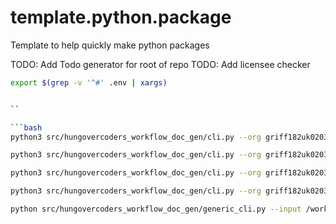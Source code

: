 # template.python.package

Template to help quickly make python packages

TODO: Add Todo generator for root of repo
TODO: Add licensee checker

```bash
export $(grep -v '^#' .env | xargs)
```

```bash

``

```bash
python3 src/hungovercoders_workflow_doc_gen/cli.py --org griff182uk0203 --project hungovercoders --pat $AZURE_DEVOPS_PAT_TOKEN --format markdown

python3 src/hungovercoders_workflow_doc_gen/cli.py --org griff182uk0203 --project hungovercoders --pat $AZURE_DEVOPS_PAT_TOKEN --format raw-json

python3 src/hungovercoders_workflow_doc_gen/cli.py --org griff182uk0203 --project hungovercoders --pat $AZURE_DEVOPS_PAT_TOKEN --format pdf

python3 src/hungovercoders_workflow_doc_gen/cli.py --org griff182uk0203 --project hungovercoders --pat $AZURE_DEVOPS_PAT_TOKEN --format doc

```

```bash
python src/hungovercoders_workflow_doc_gen/generic_cli.py --input /workspaces/workflow.doc.generator/tests/example_input/okr_summary.example.json --output okr_report.md
```
